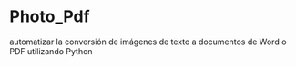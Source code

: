 # Photo_Pdf
 automatizar la conversión de imágenes de texto a documentos de Word o PDF utilizando Python
